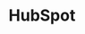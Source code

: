 ---
blog: https://thinkgrowth.org/
facebook: http://www.facebook.com/hubspot
git: https://github.com/hubspot
guide: https://www.hubspot.com/newsroom
instagram: http://www.instagram.com/hubspot
linkedin: http://www.linkedin.com/company/hubspot
logohandle: hubspot
pinterest: http://www.pinterest.com/hubspot
sort: hubspot
title: HubSpot
twitter: https://x.com/hubspot
website: https://www.hubspot.com/
wikipedia: https://en.wikipedia.org/wiki/HubSpot
youtube: https://youtube.com/user/HubSpot
---